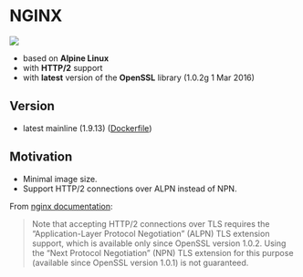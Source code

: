 # NGINX

[![](https://badge.imagelayers.io/svagi/nginx:latest.svg)](https://imagelayers.io/?images=svagi/nginx:latest)

- based on **Alpine Linux**
- with **HTTP/2** support
- with **latest** version of the **OpenSSL** library (1.0.2g 1 Mar 2016)

## Version
- latest mainline (1.9.13) ([Dockerfile](https://github.com/svagi/dockerfiles/blob/master/nginx/Dockerfile))

## Motivation
- Minimal image size.
- Support HTTP/2 connections over ALPN instead of NPN.

From [nginx documentation](http://nginx.org/en/docs/http/ngx_http_v2_module.html):
> Note that accepting HTTP/2 connections over TLS requires the “Application-Layer Protocol Negotiation” (ALPN) TLS extension support, which is available only since OpenSSL version 1.0.2. Using the “Next Protocol Negotiation” (NPN) TLS extension for this purpose (available since OpenSSL version 1.0.1) is not guaranteed.
